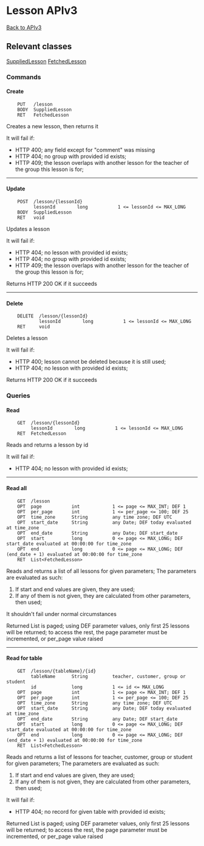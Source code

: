 # Lesson APIv3

[Back to APIv3](./APIv3.md#api-v3)

## Relevant classes

[SuppliedLesson](../../src/main/java/com/superum/api/v3/lesson/SuppliedLesson.java)
[FetchedLesson](../../src/main/java/com/superum/api/v3/lesson/FetchedLesson.java)

### Commands

#### Create
```
    PUT   /lesson
    BODY  SuppliedLesson
    RET   FetchedLesson
```

Creates a new lesson, then returns it

It will fail if:
  * HTTP 400; any field except for "comment" was missing
  * HTTP 404; no group with provided id exists;
  * HTTP 409; the lesson overlaps with another lesson for the teacher of the group this lesson is for;

------

#### Update
```
    POST  /lesson/{lessonId}
          lessonId        long           1 <= lessonId <= MAX_LONG
    BODY  SuppliedLesson
    RET   void
```

Updates a lesson

It will fail if:
  * HTTP 404; no lesson with provided id exists;
  * HTTP 404; no group with provided id exists;
  * HTTP 409; the lesson overlaps with another lesson for the teacher of the group this lesson is for;

Returns HTTP 200 OK if it succeeds

------

#### Delete
```
    DELETE  /lesson/{lessonId}
            lessonId        long           1 <= lessonId <= MAX_LONG
    RET     void
```

Deletes a lesson

It will fail if:
  * HTTP 400; lesson cannot be deleted because it is still used;
  * HTTP 404; no lesson with provided id exists;

Returns HTTP 200 OK if it succeeds

### Queries

#### Read
```
    GET  /lesson/{lessonId}
         lessonId        long           1 <= lessonId <= MAX_LONG
    RET  FetchedLesson
```

Reads and returns a lesson by id

It will fail if:
  * HTTP 404; no lesson with provided id exists;

------

#### Read all
```
    GET  /lesson
    OPT  page           int            1 <= page <= MAX_INT; DEF 1
    OPT  per_page       int            1 <= per_page <= 100; DEF 25
    OPT  time_zone      String         any time zone; DEF UTC
    OPT  start_date     String         any Date; DEF today evaluated at time_zone
    OPT  end_date       String         any Date; DEF start_date
    OPT  start          long           0 <= page <= MAX_LONG; DEF start_date evaluated at 00:00:00 for time_zone
    OPT  end            long           0 <= page <= MAX_LONG; DEF (end_date + 1) evaluated at 00:00:00 for time_zone
    RET  List<FetchedLesson>
```

Reads and returns a list of all lessons for given parameters;
The parameters are evaluated as such:

1. If start and end values are given, they are used;
2. If any of them is not given, they are calculated from other parameters, then used;

It shouldn't fail under normal circumstances

Returned List is paged; using DEF parameter values, only first 25 lessons will be returned; to access the rest,
the page parameter must be incremented, or per_page value raised

------

#### Read for table
```
    GET  /lesson/{tableName}/{id}
         tableName      String         teacher, customer, group or student
         id             long           1 <= id <= MAX_LONG
    OPT  page           int            1 <= page <= MAX_INT; DEF 1
    OPT  per_page       int            1 <= per_page <= 100; DEF 25
    OPT  time_zone      String         any time zone; DEF UTC
    OPT  start_date     String         any Date; DEF today evaluated at time_zone
    OPT  end_date       String         any Date; DEF start_date
    OPT  start          long           0 <= page <= MAX_LONG; DEF start_date evaluated at 00:00:00 for time_zone
    OPT  end            long           0 <= page <= MAX_LONG; DEF (end_date + 1) evaluated at 00:00:00 for time_zone
    RET  List<FetchedLesson>
```

Reads and returns a list of lessons for teacher, customer, group or student for given parameters;
The parameters are evaluated as such:

1. If start and end values are given, they are used;
2. If any of them is not given, they are calculated from other parameters, then used;

It will fail if:
  * HTTP 404; no record for given table with provided id exists;

Returned List is paged; using DEF parameter values, only first 25 lessons will be returned; to access the rest,
the page parameter must be incremented, or per_page value raised
